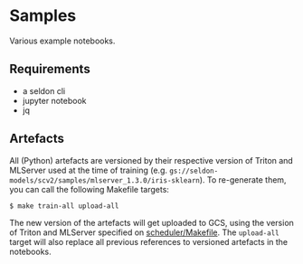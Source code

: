 # Samples

Various example notebooks.

## Requirements

 * a seldon cli
 * jupyter notebook
 * jq

## Artefacts

All (Python) artefacts are versioned by their respective version of Triton and
MLServer used at the time of training (e.g.
`gs://seldon-models/scv2/samples/mlserver_1.3.0/iris-sklearn`).
To re-generate them, you can call the following Makefile targets:

```
$ make train-all upload-all
```

The new version of the artefacts will get uploaded to GCS, using the version of
Triton and MLServer specified on [scheduler/Makefile](../scheduler/Makefile).
The `upload-all` target will also replace all previous references to versioned
artefacts in the notebooks.
 
